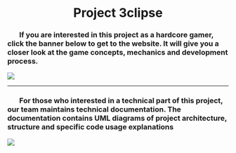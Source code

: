 # **<div align = center> Project 3clipse</div>**

### <p> &nbsp;&nbsp;&nbsp;&nbsp;&nbsp;&nbsp;&nbsp;If you are interested in this project as a hardcore gamer, click the banner below to get to the website. It will give you a closer look at the game concepts, mechanics and development process.
  </p>

<a href="https://notimplementederror.com" target="_blank">
  <img src="https://i.ibb.co/4RXwdYt/zhestko.png"/>
</a>

____

### <p> &nbsp;&nbsp;&nbsp;&nbsp;&nbsp;&nbsp;&nbsp;For those who interested in a technical part of this project, our team maintains technical documentation. The documentation contains UML diagrams of project architecture, structure and specific code usage explanations</p>

<a href="https://app.gitbook.com/o/78Bzaf60gzj4yUHtZljl/home" target="_blank">
  <img src="https://i.ibb.co/LZH65Rd/zhestko2.png"/>
</a>
